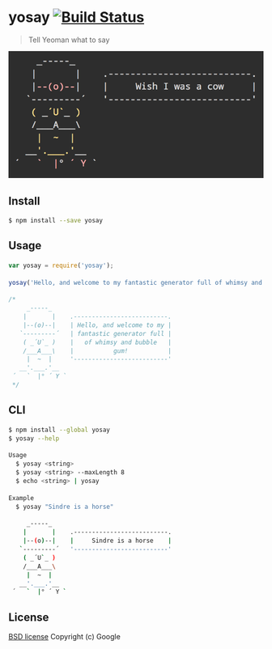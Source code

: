 # yosay [![Build Status](https://travis-ci.org/yeoman/yosay.svg?branch=master)](https://travis-ci.org/yeoman/yosay)

> Tell Yeoman what to say

![](screenshot.png)


## Install

```sh
$ npm install --save yosay
```


## Usage

```js
var yosay = require('yosay');

yosay('Hello, and welcome to my fantastic generator full of whimsy and bubble gum!');

/*
     _-----_
    |       |    .--------------------------.
    |--(o)--|    | Hello, and welcome to my |
   `---------´   | fantastic generator full |
    ( _´U`_ )    |   of whimsy and bubble   |
    /___A___\    |           gum!           |
     |  ~  |     '--------------------------'
   __'.___.'__
 ´   `  |° ´ Y `
 */
```


## CLI

```sh
$ npm install --global yosay
$ yosay --help

Usage
  $ yosay <string>
  $ yosay <string> --maxLength 8
  $ echo <string> | yosay

Example
  $ yosay "Sindre is a horse"

     _-----_
    |       |    .--------------------------.
    |--(o)--|    |     Sindre is a horse    |
   `---------´   '--------------------------'
    ( _´U`_ )
    /___A___\
     |  ~  |
   __'.___.'__
 ´   `  |° ´ Y `
```


## License
[BSD license](http://opensource.org/licenses/bsd-license.php)
Copyright (c) Google
